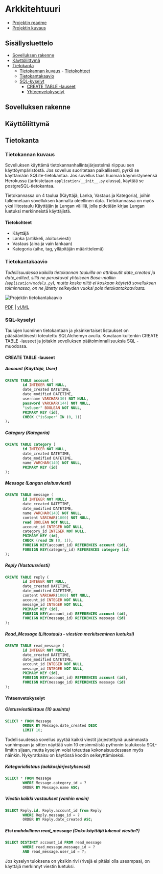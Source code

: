 # Arkkitehtuuri

- [Projektin readme](https://github.com/otsha/tsoha-keskustelufoorumi/blob/master/README.md)
- [Projektin kuvaus](https://github.com/otsha/tsoha-keskustelufoorumi/blob/master/documentation/description.md)

## Sisällysluettelo
- [Sovelluksen rakenne](#sovelluksen-rakenne)
- [Käyttöliittymä](#käyttöliittymä)
- [Tietokanta](#tietokanta)
  - [Tietokannan kuvaus](#tietokannan-kuvaus)
    - [Tietokohteet](#tietokohteet)
  - [Tietokantakaavio](#tietokantakaavio)
  - [SQL-kyselyt](#sql-kyselyt)
    - [CREATE TABLE -lauseet](#create-table--lauseet)
    - [Yhteenvetokyselyt](#yhteenvetokyselyt)

## Sovelluksen rakenne

## Käyttöliittymä

## Tietokanta
### Tietokannan kuvaus
Sovelluksen käyttämä tietokannanhallintajärjestelmä riippuu sen käyttöympäristöstä. Jos sovellus suoritetaan paikallisesti, pyrkii se käyttämään SQLite-tietokantaa. Jos sovellus taas huomaa käynnistyneensä Herokussa (tarkistetaan ``application/__init__.py`` alussa), käyttää se postgreSQL-tietokantaa.

Tietokannassa on 4 taulua (Käyttäjä, Lanka, Vastaus ja Kategoria), joihin tallennetaan sovelluksen kannalta oleellinen data. Tietokannassa on myös yksi liitostaulu Käyttäjän ja Langan välillä, jolla pidetään kirjaa Langan luetuksi merkinneistä käyttäjistä.

#### Tietokohteet
* Käyttäjä
* Lanka (artikkeli, aloitusviesti)
* Vastaus (aina ja vain lankaan)
* Kategoria (aihe, tag, ylläpitäjän määrittelemä)

### Tietokantakaavio
*Todellisuudessa kaikilla tietokannan tauluilla on attribuutit date_created ja date_edited, sillä ne perustuvat yhteiseen Base-malliin (``application/models.py``), mutta koska niitä ei koskaan käytetä sovelluksen toiminnassa, on ne jätetty selkeyden vuoksi pois tietokantakaaviosta.*

![Projektin tietokantakaavio](https://yuml.me/7069ca1d.png)

[PDF](http://yuml.me/7069ca1d.pdf) | [yUML](http://yuml.me/edit/7069ca1d)

### SQL-kyselyt
Taulujen luominen tietokantaan ja yksinkertaiset listaukset on pääsääntöisesti toteutettu SQLAlchemyn avulla. Kuvataan kuitenkin CREATE TABLE -lauseet ja joitakin sovelluksen päätoiminnallisuuksia SQL -muodossa.

#### CREATE TABLE -lauseet
##### Account (Käyttäjä, User)
```SQL
CREATE TABLE account (
        id INTEGER NOT NULL,
        date_created DATETIME,
        date_modified DATETIME,
        username VARCHAR(30) NOT NULL,
        password VARCHAR(144) NOT NULL,
        "isSuper" BOOLEAN NOT NULL,
        PRIMARY KEY (id),
        CHECK ("isSuper" IN (0, 1))
);
```

##### Category (Kategoria)
```SQL
CREATE TABLE category (
        id INTEGER NOT NULL,
        date_created DATETIME,
        date_modified DATETIME,
        name VARCHAR(140) NOT NULL,
        PRIMARY KEY (id)
);
```

##### Message (Langan aloitusviesti)
```SQL
CREATE TABLE message (
        id INTEGER NOT NULL,
        date_created DATETIME,
        date_modified DATETIME,
        name VARCHAR(140) NOT NULL,
        content VARCHAR(1000) NOT NULL,
        read BOOLEAN NOT NULL,
        account_id INTEGER NOT NULL,
        category_id INTEGER NOT NULL,
        PRIMARY KEY (id),
        CHECK (read IN (0, 1)),
        FOREIGN KEY(account_id) REFERENCES account (id),
        FOREIGN KEY(category_id) REFERENCES category (id)
);
```

##### Reply (Vastausviesti)
```SQL
CREATE TABLE reply (
        id INTEGER NOT NULL,
        date_created DATETIME,
        date_modified DATETIME,
        content VARCHAR(1000) NOT NULL,
        account_id INTEGER NOT NULL,
        message_id INTEGER NOT NULL,
        PRIMARY KEY (id),
        FOREIGN KEY(account_id) REFERENCES account (id),
        FOREIGN KEY(message_id) REFERENCES message (id)
);
```

##### Read_Message (Liitostaulu - viestien merkitseminen luetuksi)
```SQL
CREATE TABLE read_message (
        id INTEGER NOT NULL,
        date_created DATETIME,
        date_modified DATETIME,
        account_id INTEGER NOT NULL,
        message_id INTEGER NOT NULL,
        PRIMARY KEY (id),
        FOREIGN KEY(account_id) REFERENCES account (id),
        FOREIGN KEY(message_id) REFERENCES message (id)
);
```

#### Yhteenvetokyselyt

##### Oletusviestilistaus (10 uusinta)
```SQL
SELECT * FROM Message
        ORDER BY Message.date_created DESC
        LIMIT 10;
```
Todellisuudessa sovellus pyytää kaikki viestit järjestettynä uusimmasta vanhimpaan ja sitten näyttää vain 10 ensimmäistä pythonin taulukosta SQL-limitin sijaan, mutta kyselyn voisi toteuttaa kokonaisuudessaan myös näinkin. Nykyratkaisu on käytössä koodin selkeyttämiseksi.

##### Kategorialistaus (aakkosjärjestyksessä)
```SQL
SELECT * FROM Message
        WHERE Message.category_id = ?
        ORDER BY Message.name ASC;
```

##### Viestin kaikki vastaukset (vanhin ensin)
```SQL
SELECT Reply.id, Reply.account_id from Reply
        WHERE Reply.message_id = ?
        ORDER BY Reply.date_created ASC;
```

##### Etsi mahdollinen read_message (Onko käyttäjä lukenut viestin?)
```SQL
SELECT DISTINCT account_id FROM read_message
        WHERE read_message.message_id = ?
        AND read_message.user_id = ?;
```
Jos kyselyn tuloksena on yksikin rivi (rivejä ei pitäisi olla useampaa), on käyttäjä merkinnyt viestin luetuksi.
